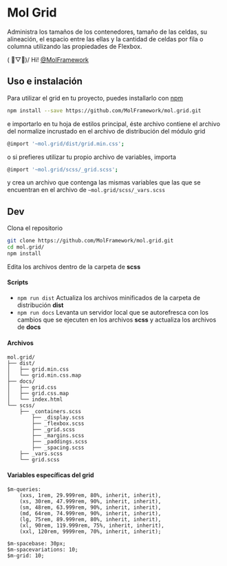 # Mol Grid
Administra los tamaños de los contenedores, tamaño de las celdas, su alineación, el espacio entre las ellas y la cantidad de celdas por fila o columna utilizando las propiedades de Flexbox.

( ﾟ▽ﾟ)/ Hi! [@MolFramework](https://twitter.com/MolFramework)


## Uso e instalación
Para utilizar el grid en tu proyecto, puedes installarlo con [npm](https://www.npmjs.com/)
```sh
npm install --save https://github.com/MolFramework/mol.grid.git
```
e importarlo en tu hoja de estilos principal, éste archivo contiene el archivo del normalize incrustado en el archivo de distribución del módulo grid
```sh
@import '~mol.grid/dist/grid.min.css';
```
o si prefieres utilizar tu propio archivo de variables, importa
```sh
@import '~mol.grid/scss/_grid.scss';
```
y crea un archivo que contenga las mismas variables que las que se encuentran en
el archivo de `~mol.grid/scss/_vars.scss`


## Dev
Clona el repositorio
```sh
git clone https://github.com/MolFramework/mol.grid.git
cd mol.grid/
npm install
```
Edita los archivos dentro de la carpeta de **scss**

#### Scripts
- `npm run dist` Actualiza los archivos minificados de la carpeta de distribución **dist**
- `npm run docs` Levanta un servidor local que se autorefresca con los cambios que se ejecuten en los archivos **scss** y actualiza los archivos de **docs**

#### Archivos
```text
mol.grid/
├── dist/
│   ├── grid.min.css
│   └── grid.min.css.map
├── docs/
│   ├── grid.css
│   ├── grid.css.map
│   └── index.html
└── scss/
    ├── _containers.scss
		├── _display.scss
		├── _flexbox.scss
		├── _grid.scss
		├── _margins.scss
		├── _paddings.scss
		├── _spacing.scss
    ├── _vars.scss
    └── grid.scss
```

#### Variables específicas del grid
```text
$m-queries:
    (xxs, 1rem, 29.999rem, 80%, inherit, inherit),
    (xs, 30rem, 47.999rem, 90%, inherit, inherit),
    (sm, 48rem, 63.999rem, 90%, inherit, inherit),
    (md, 64rem, 74.999rem, 90%, inherit, inherit),
    (lg, 75rem, 89.999rem, 80%, inherit, inherit),
    (xl, 90rem, 119.999rem, 75%, inherit, inherit),
    (xxl, 120rem, 9999rem, 70%, inherit, inherit);

$m-spacebase: 30px;
$m-spacevariations: 10;
$m-grid: 10;
```
